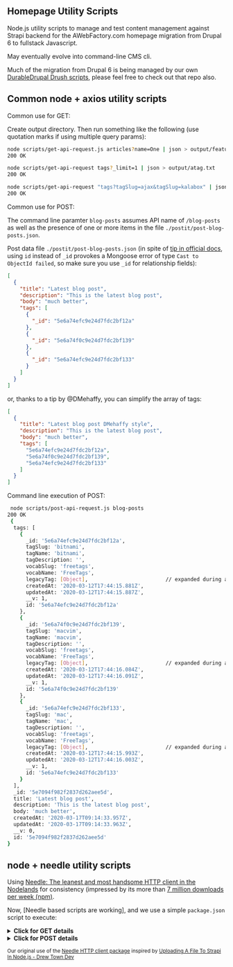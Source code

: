 ## Homepage Utility Scripts

Node.js utility scripts to manage and test content management against Strapi
backend for the AWebFactory.com homepage migration from Drupal 6 to fullstack
Javascript.

May eventually evolve into command-line CMS cli.

Much of the migration from Drupal 6 is being managed by our own
[DurableDrupal Drush scripts](https://github.com/DurableDrupal/drush-migration-scripts),
please feel free to check out that repo also.

## Common node + axios utility scripts

Common use for GET:

Create output directory. Then run something like the following (use quotation
marks if using multiple query params):

```bash
node scripts/get-api-request.js articles?name=One | json > output/featured.txt
200 OK

node scripts/get-api-request tags?_limit=1 | json > output/atag.txt
200 OK

node scripts/get-api-request "tags?tagSlug=ajax&tagSlug=kalabox" | json > output/2tags.txt
200 OK
```

Common use for POST:

The command line paramter `blog-posts` assumes API name of `/blog-posts` as well
as the presence of one or more items in the file
`./postit/post-blog-posts.json`.

Post data file `./postit/post-blog-posts.json` (in spite of
[tip in official docs](https://strapi.io/documentation/3.0.0-beta.x/content-api/api-endpoints.html),
using `id` instead of `_id` provokes a Mongoose error of type
`Cast to ObjectId failed`, so make sure you use `_id` for relationship fields):

```json
[
  {
    "title": "Latest blog post",
    "description": "This is the latest blog post",
    "body": "much better",
    "tags": [
      {
        "_id": "5e6a74efc9e24d7fdc2bf12a"
      },
      {
        "_id": "5e6a74f0c9e24d7fdc2bf139"
      },
      {
        "_id": "5e6a74efc9e24d7fdc2bf133"
      }
    ]
  }
]
```

or, thanks to a tip by @DMehaffy, you can simplify the array of tags:

```json
[
  {
    "title": "Latest blog post DMehaffy style",
    "description": "This is the latest blog post",
    "body": "much better",
    "tags": [
      "5e6a74efc9e24d7fdc2bf12a",
      "5e6a74f0c9e24d7fdc2bf139",
      "5e6a74efc9e24d7fdc2bf133"
    ]
  }
]
```

Command line execution of POST:

```bash
 node scripts/post-api-request.js blog-posts
200 OK
 {
  tags: [
    {
      _id: '5e6a74efc9e24d7fdc2bf12a',
      tagSlug: 'bitnami',
      tagName: 'bitnami',
      tagDescription: '',
      vocabSlug: 'freetags',
      vocabName: 'FreeTags',
      legacyTag: [Object],                         // expanded during actual execution
      createdAt: '2020-03-12T17:44:15.881Z',
      updatedAt: '2020-03-12T17:44:15.887Z',
      __v: 1,
      id: '5e6a74efc9e24d7fdc2bf12a'
    },
    {
      _id: '5e6a74f0c9e24d7fdc2bf139',
      tagSlug: 'macvim',
      tagName: 'macvim',
      tagDescription: '',
      vocabSlug: 'freetags',
      vocabName: 'FreeTags',
      legacyTag: [Object],                         // expanded during actual execution
      createdAt: '2020-03-12T17:44:16.084Z',
      updatedAt: '2020-03-12T17:44:16.091Z',
      __v: 1,
      id: '5e6a74f0c9e24d7fdc2bf139'
    },
    {
      _id: '5e6a74efc9e24d7fdc2bf133',
      tagSlug: 'mac',
      tagName: 'mac',
      tagDescription: '',
      vocabSlug: 'freetags',
      vocabName: 'FreeTags',
      legacyTag: [Object],                         // expanded during actual execution
      createdAt: '2020-03-12T17:44:15.993Z',
      updatedAt: '2020-03-12T17:44:16.003Z',
      __v: 1,
      id: '5e6a74efc9e24d7fdc2bf133'
    }
  ],
  _id: '5e7094f982f2837d262aee5d',
  title: 'Latest blog post',
  description: 'This is the latest blog post',
  body: 'much better',
  createdAt: '2020-03-17T09:14:33.957Z',
  updatedAt: '2020-03-17T09:14:33.963Z',
  __v: 0,
  id: '5e7094f982f2837d262aee5d'
}
```

## node + needle utility scripts

Using
[Needle: The leanest and most handsome HTTP client in the Nodelands](https://github.com/tomas/needle)
for consistency (impressed by its more than
[7 million downloads per week (npm)](https://www.npmjs.com/package/needle).

Now, [Needle based scripts are working], and we use a simple `package.json`
script to execute:

<details><summary><strong>Click for GET details</strong></summary>

```
yarn get blog-posts/5e70a09482f2837d262aee5e
yarn run v1.22.1
$ node needle-scripts/get-api-request blog-posts/5e70a09482f2837d262aee5e
blog-posts/5e70a09482f2837d262aee5e
{
  tags: [
    {
      _id: '5e6a74efc9e24d7fdc2bf12a',
      tagSlug: 'bitnami',
      tagName: 'bitnami',
      tagDescription: '',
      vocabSlug: 'freetags',
      vocabName: 'FreeTags',
      legacyTag: [Object],                         // expanded during actual execution
      createdAt: '2020-03-12T17:44:15.881Z',
      updatedAt: '2020-03-12T17:44:15.887Z',
      __v: 1,
      id: '5e6a74efc9e24d7fdc2bf12a'
    },
    {
      _id: '5e6a74f0c9e24d7fdc2bf139',
      tagSlug: 'macvim',
      tagName: 'macvim',
      tagDescription: '',
      vocabSlug: 'freetags',
      vocabName: 'FreeTags',
      legacyTag: [Object],                         // expanded during actual execution
      createdAt: '2020-03-12T17:44:16.084Z',
      updatedAt: '2020-03-12T17:44:16.091Z',
      __v: 1,
      id: '5e6a74f0c9e24d7fdc2bf139'
    },
    {
      _id: '5e6a74efc9e24d7fdc2bf133',
      tagSlug: 'mac',
      tagName: 'mac',
      tagDescription: '',
      vocabSlug: 'freetags',
      vocabName: 'FreeTags',
      legacyTag: [Object],                         // expanded during actual execution
      createdAt: '2020-03-12T17:44:15.993Z',
      updatedAt: '2020-03-12T17:44:16.003Z',
      __v: 1,
      id: '5e6a74efc9e24d7fdc2bf133'
    }
  ],
  _id: '5e70a09482f2837d262aee5e',
  title: 'Latest blog post DMehaffy authored',
  description: 'This is the latest blog post',
  body: 'much better',
  createdAt: '2020-03-17T10:04:04.172Z',
  updatedAt: '2020-03-17T10:04:04.175Z',
  __v: 0,
  id: '5e70a09482f2837d262aee5e'
}
Done in 0.21s.
```

</details>

<details><summary><strong>Click for POST details</strong></summary>

Given the data file at `postit/post-blog-posts`:

```
 cat postit/post-blog-posts.json
[
  {
    "title": "Simple blog post",
    "description": "This is the simplest blog post",
    "body": "much simpler",
    "tags": [
      "5e6a74efc9e24d7fdc2bf12a",
      "5e6a74f0c9e24d7fdc2bf139",
      "5e6a74efc9e24d7fdc2bf133"
    ]
  }
]
```

We simply do:

```bash
yarn post blog-posts
yarn run v1.22.1
$ node needle-scripts/post-api-request blog-posts
{
  tags: [
    {
      _id: '5e6a74efc9e24d7fdc2bf12a',
      tagSlug: 'bitnami',
      tagName: 'bitnami',
      tagDescription: '',
      vocabSlug: 'freetags',
      vocabName: 'FreeTags',
      legacyTag: [Object],                         // expanded during actual execution
      createdAt: '2020-03-12T17:44:15.881Z',
      updatedAt: '2020-03-12T17:44:15.887Z',
      __v: 1,
      id: '5e6a74efc9e24d7fdc2bf12a'
    },
    {
      _id: '5e6a74f0c9e24d7fdc2bf139',
      tagSlug: 'macvim',
      tagName: 'macvim',
      tagDescription: '',
      vocabSlug: 'freetags',
      vocabName: 'FreeTags',
      legacyTag: [Object],                         // expanded during actual execution
      createdAt: '2020-03-12T17:44:16.084Z',
      updatedAt: '2020-03-12T17:44:16.091Z',
      __v: 1,
      id: '5e6a74f0c9e24d7fdc2bf139'
    },
    {
      _id: '5e6a74efc9e24d7fdc2bf133',
      tagSlug: 'mac',
      tagName: 'mac',
      tagDescription: '',
      vocabSlug: 'freetags',
      vocabName: 'FreeTags',
      legacyTag: [Object],                         // expanded during actual execution
      createdAt: '2020-03-12T17:44:15.993Z',
      updatedAt: '2020-03-12T17:44:16.003Z',
      __v: 1,
      id: '5e6a74efc9e24d7fdc2bf133'
    }
  ],
  _id: '5e73f34382f2837d262aee5f',
  title: 'Simple blog post',
  description: 'This is the simplest blog post',
  body: 'much simpler',
  createdAt: '2020-03-19T22:33:39.669Z',
  updatedAt: '2020-03-19T22:33:39.679Z',
  __v: 0,
  id: '5e73f34382f2837d262aee5f'
}
Done in 0.33s.
```

</details>

<small>Our original use of the
[Needle HTTP client package](https://www.npmjs.com/package/needle) inspired by
[Uploading A File To Strapi In Node.js - Drew Town Dev](https://www.drewtown.dev/post/uploading-a-file-to-strapi-in-node-js/)</small>
